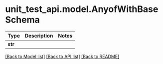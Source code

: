 # unit_test_api.model.AnyofWithBaseSchema

Type | Description | Notes
------------- | ------------- | -------------
**str** |  | 

[[Back to Model list]](../../README.md#documentation-for-models) [[Back to API list]](../../README.md#documentation-for-api-endpoints) [[Back to README]](../../README.md)

